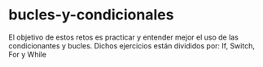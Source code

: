 # bucles-y-condicionales
El objetivo de estos retos es practicar y entender mejor el uso de las condicionantes y bucles. Dichos ejercicios están divididos por: If, Switch, For y While
